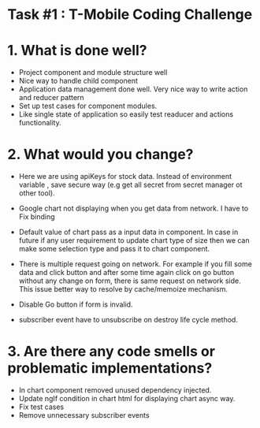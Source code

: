 # Task #1 : T-Mobile Coding Challenge

# 1. What is done well?
  - Project component and module structure well
  - Nice way to handle child component
  -	Application data management done well. Very nice way to write action and reducer pattern
  - Set up test cases for component modules.
  - Like single state of application so easily test readucer and actions functionality.


# 2. What would you change?
  -	 Here we are using apiKeys for stock data. Instead of environment variable , save secure way (e.g get all secret from secret           manager ot other tool).
  -	 Google chart not displaying when you get data from network. I have to Fix binding
  -	  Default value of chart pass as a input data in component. In case in future if any user requirement to update chart type of      size then we can make some selection type and pass it to chart component.
  - There is multiple request going on network. For example if you fill some data and click button  and after some time again click on
     go button without any change on form, there is same request on network side. This issue better way to resolve  by cache/memoize mechanism.
  
  -   Disable Go button if form is invalid.
  -  subscriber event have to unsubscribe on destroy life cycle method.


# 3. Are there any code smells or problematic implementations?
  -	 In chart component removed unused dependency injected. 
  -	 Update ngIf condition in chart html for displaying chart async way.
  -  Fix test cases
  -  Remove unnecessary subscriber events